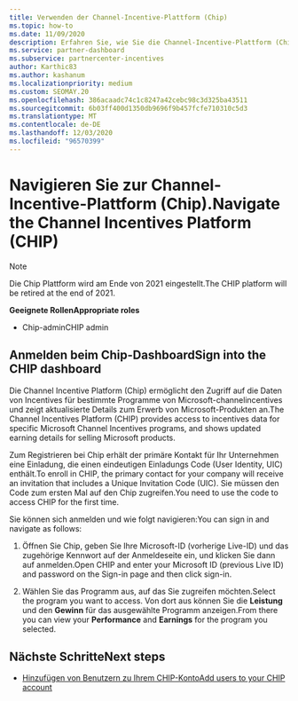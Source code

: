 ```yaml
---
title: Verwenden der Channel-Incentive-Plattform (Chip)
ms.topic: how-to
ms.date: 11/09/2020
description: Erfahren Sie, wie Sie die Channel-Incentive-Plattform (Chip) für ihre Anreize verwenden können. Beachten Sie, dass diese Plattform am Ende von 2021 eingestellt wird.
ms.service: partner-dashboard
ms.subservice: partnercenter-incentives
author: Karthic83
ms.author: kashanum
ms.localizationpriority: medium
ms.custom: SEOMAY.20
ms.openlocfilehash: 386acaadc74c1c8247a42cebc98c3d325ba43511
ms.sourcegitcommit: 6b03ff400d1350db9696f9b457fcfe710310c5d3
ms.translationtype: MT
ms.contentlocale: de-DE
ms.lasthandoff: 12/03/2020
ms.locfileid: "96570399"
---
```

# <a name="navigate-the-channel-incentives-platform-chip"></a><span data-ttu-id="9f9dc-104">Navigieren Sie zur Channel-Incentive-Plattform (Chip).</span><span class="sxs-lookup"><span data-stu-id="9f9dc-104">Navigate the Channel Incentives Platform (CHIP)</span></span>

>[!NOTE]
><span data-ttu-id="9f9dc-105">Die Chip Plattform wird am Ende von 2021 eingestellt.</span><span class="sxs-lookup"><span data-stu-id="9f9dc-105">The CHIP platform will be retired at the end of 2021.</span></span>

<span data-ttu-id="9f9dc-106">**Geeignete Rollen**</span><span class="sxs-lookup"><span data-stu-id="9f9dc-106">**Appropriate roles**</span></span>

- <span data-ttu-id="9f9dc-107">Chip-admin</span><span class="sxs-lookup"><span data-stu-id="9f9dc-107">CHIP admin</span></span>

## <a name="sign-into-the-chip-dashboard"></a><span data-ttu-id="9f9dc-108">Anmelden beim Chip-Dashboard</span><span class="sxs-lookup"><span data-stu-id="9f9dc-108">Sign into the CHIP dashboard</span></span>

<span data-ttu-id="9f9dc-109">Die Channel Incentive Platform (Chip) ermöglicht den Zugriff auf die Daten von Incentives für bestimmte Programme von Microsoft-channelincentives und zeigt aktualisierte Details zum Erwerb von Microsoft-Produkten an.</span><span class="sxs-lookup"><span data-stu-id="9f9dc-109">The Channel Incentives Platform (CHIP) provides access to incentives data for specific Microsoft Channel Incentives programs, and shows updated earning details for selling Microsoft products.</span></span>

<span data-ttu-id="9f9dc-110">Zum Registrieren bei Chip erhält der primäre Kontakt für Ihr Unternehmen eine Einladung, die einen eindeutigen Einladungs Code (User Identity, UIC) enthält.</span><span class="sxs-lookup"><span data-stu-id="9f9dc-110">To enroll in CHIP, the primary contact for your company will receive an invitation that includes a Unique Invitation Code (UIC).</span></span> <span data-ttu-id="9f9dc-111">Sie müssen den Code zum ersten Mal auf den Chip zugreifen.</span><span class="sxs-lookup"><span data-stu-id="9f9dc-111">You need to use the code to access CHIP for the first time.</span></span>


<span data-ttu-id="9f9dc-112">Sie können sich anmelden und wie folgt navigieren:</span><span class="sxs-lookup"><span data-stu-id="9f9dc-112">You can sign in and navigate as follows:</span></span>

1. <span data-ttu-id="9f9dc-113">Öffnen Sie Chip, geben Sie Ihre Microsoft-ID (vorherige Live-ID) und das zugehörige Kennwort auf der Anmeldeseite ein, und klicken Sie dann auf anmelden.</span><span class="sxs-lookup"><span data-stu-id="9f9dc-113">Open CHIP and enter your Microsoft ID (previous Live ID) and password on the Sign-in page and then click sign-in.</span></span>
 
1. <span data-ttu-id="9f9dc-114">Wählen Sie das Programm aus, auf das Sie zugreifen möchten.</span><span class="sxs-lookup"><span data-stu-id="9f9dc-114">Select the program you want to access.</span></span>
<span data-ttu-id="9f9dc-115">Von dort aus können Sie die **Leistung** und den **Gewinn** für das ausgewählte Programm anzeigen.</span><span class="sxs-lookup"><span data-stu-id="9f9dc-115">From there you can view your **Performance** and **Earnings** for the program you selected.</span></span> 

## <a name="next-steps"></a><span data-ttu-id="9f9dc-116">Nächste Schritte</span><span class="sxs-lookup"><span data-stu-id="9f9dc-116">Next steps</span></span>

- [<span data-ttu-id="9f9dc-117">Hinzufügen von Benutzern zu Ihrem CHIP-Konto</span><span class="sxs-lookup"><span data-stu-id="9f9dc-117">Add users to your CHIP account</span></span>](chip-users.md)